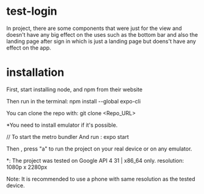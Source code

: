 # test-login

In project, there are some components that were just for the view and doesn't have any big effect on the uses such as the bottom bar and also the landing page after sign in which is just a landing page but doens't have any effect on the app.

# installation
First, start installing node, and npm from their website

Then run in the terminal: npm install --global expo-cli

You can clone the repo with: git clone <Repo_URL>

*You need to install emulator if it's possible.

// To start the metro bundler
And run : expo start

Then , press "a" to run the project on your real device or on any emulator.

*: The project was tested on Google API 4 31 | x86_64 only.
    resolution: 1080p x 2280px
 
 Note: It is recommended to use a phone with same resolution as the tested device.
